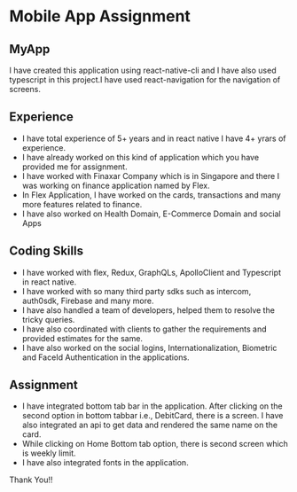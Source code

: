 # Mobile App Assignment

## MyApp

I have created this application using react-native-cli and I have also used typescript in this project.I have used react-navigation for the navigation of screens.

## Experience

- I have total experience of 5+ years and in react native I have 4+ yrars of experience.
- I have already worked on this kind of application which you have provided me for assignment.
- I have worked with Finaxar Company which is in Singapore and there I was working on finance application named by Flex.
- In Flex Application, I have worked on the cards, transactions and many more features related to finance.
- I have also worked on Health Domain, E-Commerce Domain and social Apps

## Coding Skills

- I have worked with flex, Redux, GraphQLs, ApolloClient and Typescript in react native.
- I have worked with so many third party sdks such as intercom, auth0sdk, Firebase and many more.
- I have also handled a team of developers, helped them to resolve the tricky queries.
- I have also coordinated with clients to gather the requirements and provided estimates for the same.
- I have also worked on the social logins, Internationalization, Biometric and FaceId Authentication in the applications.

## Assignment

- I have integrated bottom tab bar in the application. After clicking on the second option in bottom tabbar i.e., DebitCard, there is a screen. I have also integrated an api to get data and rendered the same name on the card.
- While clicking on Home Bottom tab option, there is second screen which is weekly limit.
- I have also integrated fonts in the application.

Thank You!!
